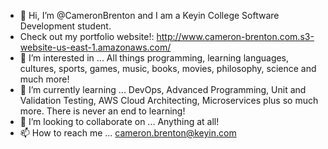 - 👋 Hi, I’m @CameronBrenton and I am a Keyin College Software Development student.
- Check out my portfolio website!: http://www.cameron-brenton.com.s3-website-us-east-1.amazonaws.com/
- 👀 I’m interested in ... All things programming, learning languages, cultures, sports, games, music, books, movies, philosophy, science and much more!
- 🌱 I’m currently learning ... DevOps, Advanced Programming, Unit and Validation Testing, AWS Cloud Architecting, Microservices plus so much more. There is never an end to learning!
- 💞️ I’m looking to collaborate on ... Anything at all!
- 📫 How to reach me ... cameron.brenton@keyin.com

<!---
CameronBrenton/CameronBrenton is a ✨ special ✨ repository because its `README.md` (this file) appears on your GitHub profile.
You can click the Preview link to take a look at your changes.
--->
